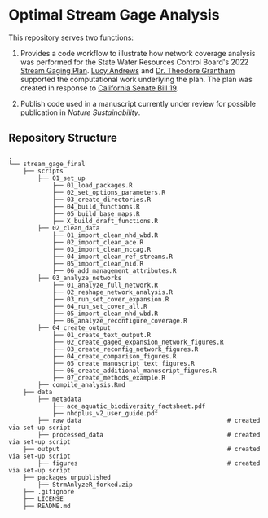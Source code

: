 # Optimal Stream Gage Analysis

This repository serves two functions:

1. Provides a code workflow to illustrate how network coverage analysis was
performed for the State Water Resources Control Board's 2022 [Stream Gaging Plan](https://www.waterboards.ca.gov/waterrights/water_issues/programs/stream_gaging_plan/).
[Lucy Andrews](https://www.lucyrandrews.com/about) and [Dr. Theodore
Grantham](https://ourenvironment.berkeley.edu/people/theodore-grantham)
supported the computational work underlying the plan. The plan was created in response
to [California Senate Bill 19](https://leginfo.legislature.ca.gov/faces/billTextClient.xhtml?bill_id=201920200SB19).

2. Publish code used in a manuscript currently under review for possible  
publication in _Nature Sustainability_.



## Repository Structure

```
.
└── stream_gage_final  
    ├── scripts  
        ├── 01_set_up  
            ├── 01_load_packages.R  
            ├── 02_set_options_parameters.R
            ├── 03_create_directories.R  
            ├── 04_build_functions.R
            ├── 05_build_base_maps.R
            ├── X_build_draft_functions.R
        ├── 02_clean_data  
            ├── 01_import_clean_nhd_wbd.R
            ├── 02_import_clean_ace.R
            ├── 03_import_clean_nccag.R
            ├── 04_import_clean_ref_streams.R
            ├── 05_import_clean_nid.R
            ├── 06_add_management_attributes.R
        ├── 03_analyze_networks  
            ├── 01_analyze_full_network.R
            ├── 02_reshape_network_analysis.R
            ├── 03_run_set_cover_expansion.R
            ├── 04_run_set_cover_all.R
            ├── 05_import_clean_nhd_wbd.R
            ├── 06_analyze_reconfigure_coverage.R
        ├── 04_create_output  
            ├── 01_create_text_output.R
            ├── 02_create_gaged_expansion_network_figures.R
            ├── 03_create_reconfig_network_figures.R
            ├── 04_create_comparison_figures.R
            ├── 05_create_manuscript_text_figures.R
            ├── 06_create_additional_manuscript_figures.R
            ├── 07_create_methods_example.R
        ├── compile_analysis.Rmd
    ├── data  
        ├── metadata
            ├── ace_aquatic_biodiversity_factsheet.pdf 
            ├── nhdplus_v2_user_guide.pdf
        ├── raw_data                                        # created via set-up script
        ├── processed_data                                  # created via set-up script
    ├── output                                              # created via set-up script
        ├── figures                                         # created via set-up script
    ├── packages_unpublished  
        ├── StrmAnlyzeR_forked.zip  
    ├── .gitignore  
    ├── LICENSE  
    ├── README.md  
```